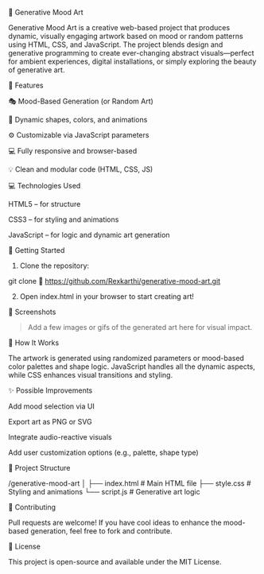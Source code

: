 🎨 Generative Mood Art

Generative Mood Art is a creative web-based project that produces dynamic, visually engaging artwork based on mood or random patterns using HTML, CSS, and JavaScript. The project blends design and generative programming to create ever-changing abstract visuals—perfect for ambient experiences, digital installations, or simply exploring the beauty of generative art.

🌟 Features

🎭 Mood-Based Generation (or Random Art)

🎨 Dynamic shapes, colors, and animations

⚙️ Customizable via JavaScript parameters

💻 Fully responsive and browser-based

💡 Clean and modular code (HTML, CSS, JS)


💻 Technologies Used

HTML5 – for structure

CSS3 – for styling and animations

JavaScript – for logic and dynamic art generation


🚀 Getting Started

1. Clone the repository:

git clone 📌
https://github.com/Rexkarthi/generative-mood-art.git


2. Open index.html in your browser to start creating art!



📸 Screenshots


> Add a few images or gifs of the generated art here for visual impact.



🔧 How It Works

The artwork is generated using randomized parameters or mood-based color palettes and shape logic. JavaScript handles all the dynamic aspects, while CSS enhances visual transitions and styling.

✨ Possible Improvements

Add mood selection via UI

Export art as PNG or SVG

Integrate audio-reactive visuals

Add user customization options (e.g., palette, shape type)


📂 Project Structure

/generative-mood-art
│
├── index.html         # Main HTML file
├── style.css          # Styling and animations
└── script.js          # Generative art logic

🤝 Contributing

Pull requests are welcome! If you have cool ideas to enhance the mood-based generation, feel free to fork and contribute.

📜 License

This project is open-source and available under the MIT License.
